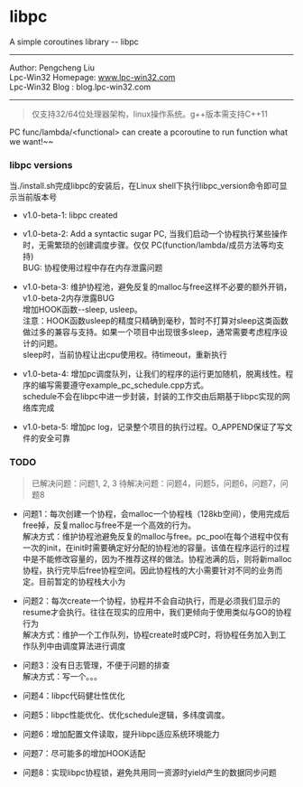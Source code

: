 # libpc

A simple coroutines library -- libpc

------------------------------------------

Author: Pengcheng Liu  
Lpc-Win32 Homepage: www.lpc-win32.com  
Lpc-Win32 Blog    : blog.lpc-win32.com

------------------------------------------

> 仅支持32/64位处理器架构，linux操作系统。g++版本需支持C++11

PC func/lambda/\<functional\> can create a pcoroutine to run function what we want!~~

### libpc versions

当./install.sh完成libpc的安装后，在Linux shell下执行libpc\_version命令即可显示当前版本号

- v1.0-beta-1: libpc created

- v1.0-beta-2: Add a syntactic sugar PC, 当我们启动一个协程执行某些操作时，无需繁琐的创建调度步骤。仅仅 PC(function/lambda/成员方法等均支持)  
BUG: 协程使用过程中存在内存泄露问题

- v1.0-beta-3: 维护协程池，避免反复的malloc与free这样不必要的额外开销，v1.0-beta-2内存泄露BUG  
增加HOOK函数--sleep, usleep。  
注意：HOOK函数usleep的精度只精确到毫秒，暂时不打算对sleep这类函数做过多的兼容与支持。如果一个项目中出现很多sleep，通常需要考虑程序设计的问题。  
sleep时，当前协程让出cpu使用权。待timeout，重新执行

- v1.0-beta-4: 增加pc调度队列，让我们的程序的运行更加随机，脱离线性。程序的编写需要遵守example\_pc\_schedule.cpp方式。  
schedule不会在libpc中进一步封装，封装的工作交由后期基于libpc实现的网络库完成

- v1.0-beta-5: 增加pc log，记录整个项目的执行过程。O\_APPEND保证了写文件的安全可靠

### TODO

> 已解决问题：问题1, 2, 3 
待解决问题：问题4，问题5，问题6，问题7，问题8

- 问题1：每次创建一个协程，会malloc一个协程栈（128kb空间），使用完成后free掉，反复malloc与free不是一个高效的行为。  
解决方式：维护协程池避免反复的malloc与free。pc\_pool在每个进程中仅有一次的init，在init时需要确定好分配的协程池的容量。该值在程序运行的过程中是不能修改容量的，因为不推荐这样的做法。协程池满的后，则将新malloc协程，执行完毕后free协程空间。因此协程栈的大小需要针对不同的业务而定。目前暂定的协程栈大小为

- 问题2：每次create一个协程，协程并不会自动执行，而是必须我们显示的resume才会执行。往往在现实的应用中，我们更倾向于使用类似与GO的协程行为  
解决方式：维护一个工作队列，协程create时或PC时，将协程任务加入到工作队列中由调度算法进行调度

- 问题3：没有日志管理，不便于问题的排查  
解决方式：写一个。。。

- 问题4：libpc代码健壮性优化

- 问题5：libpc性能优化、优化schedule逻辑，多纬度调度。

- 问题6：增加配置文件读取，提升libpc适应系统环境能力

- 问题7：尽可能多的增加HOOK适配

- 问题8：实现libpc协程锁，避免共用同一资源时yield产生的数据同步问题
